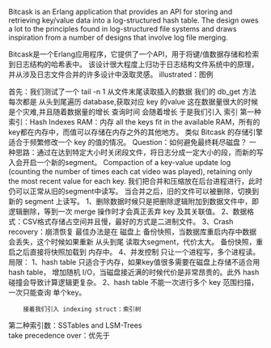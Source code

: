 Bitcask is an Erlang application that provides an API for storing and
retrieving key/value data into a log-structured hash table.
The design owes a lot to the principles found in log-structured file systems
and draws inspiration from a number of designs that involve log file merging.


Bitcask是一个Erlang应用程序，它提供了一个API，用于将键/值数据存储和检索到日志结构的哈希表中。
该设计很大程度上归功于日志结构文件系统中的原理，并从涉及日志文件合并的许多设计中汲取灵感。
illustrated：图例

首先：我们测试了一个 tail -n 1 从文件末尾读取插入的数据
    我们的 db_get 方法 每次都是 从头到尾遍历 database,获取对应 key 的value
    这在数据量很大的时候是个灾难,并且随着数据量的增长 查询时间 会随着增长
    于是我们引入 索引
第一种索引：Hash Indexes
    RAM：内存
    all the keys fit in the available RAM，所有的key都在内存中，而值可以存储在内存之外的其他地方。
    类似 Bitcask 的存储引擎适合于频繁修改一个 key 的值的情况。
Question：如何避免最终耗尽磁盘？
    一种思路：通过在达到特定大小时关闭段文件，将日志分成一定大小的段，而新的写入会开启一个新的segment。
        Compaction of a key-value update log (counting the number of times each cat video was played), retaining only the most recent value for each key.
        我们把合并和压缩放在后台进程进行，此时仍可以正常从旧的segment中读写。
        当合并之后，旧的文件可以被删除，切换到新的 segment 上读写。
        1、删除数据时候只是把删除逻辑附加到数据文件中，即逻辑删除，等到一次 merge 操作时才会真正丢弃 key 及其关联值。
        2、数据格式：CSV格式存储占空间并且慢，最好的方式是二进制文件。
        3、Crash recovery：崩溃恢复
            最佳办法是在 磁盘上 备份快照，当数据库重启内存中数据会丢失，这个时候如果重新 从头到尾 读取大segment，代价太大。
            备份快照，重启之后直接将快照加载到 内存中。
        4、并发控制
            只让一个进程写，多个进程读。
        局限：
        1、hash table 只适合于内存，如果key值很多需要在磁盘上存储不适合用hash table，
           增加随机 I/O，当磁盘接近满的时候代价是非常昂贵的。此外 hash 碰撞会导致计算逻辑更复杂。
        2、hash table 不能一次进行多个 key 范围扫描，一次只能查询 单个key。
        
        接着我们引入 indexing struct：索引树
        
第二种索引数：SSTables and LSM-Trees  
take precedence over：优先于
 
    
    